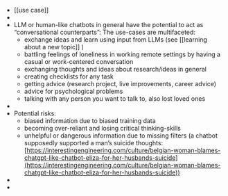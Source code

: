 - [[use case]]
-
- LLM or human-like chatbots in general have the potential to act as “conversational counterparts”: The use-cases are multifaceted:
	- exchange ideas and learn using input from LLMs (see [[learning about a new topic]] )
	- battling feelings of loneliness in working remote settings by having a casual or work-centered conversation
	- exchanging thoughts and ideas about research/ideas in general
	- creating checklists for any task
	- getting advice (research project, live improvements, career advice)
	- advice for psychological problems
	- talking with any person you want to talk to, also lost loved ones
-
- Potential risks:
	- biased information due to biased training data
	- becoming over-reliant and losing critical thinking-skills
	- unhelpful or dangerous information due to missing filters (a chatbot supposedly supported a man’s suicide thoughts: [https://interestingengineering.com/culture/belgian-woman-blames-chatgpt-like-chatbot-eliza-for-her-husbands-suicide](https://interestingengineering.com/culture/belgian-woman-blames-chatgpt-like-chatbot-eliza-for-her-husbands-suicide))
-
-